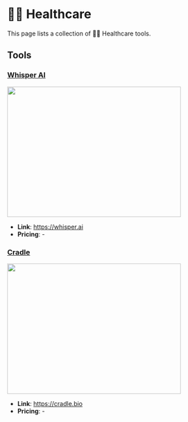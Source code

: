 # 🧑‍⚕️ Healthcare

This page lists a collection of 🧑‍⚕️ Healthcare tools.

## Tools

### [Whisper AI](https://whisper.ai)
<a href="https://whisper.ai">
   <img src="media/Whisper AI.png" width="400" height="300">
</a>
 
- **Link**: https://whisper.ai
- **Pricing**: -

### [Cradle](https://cradle.bio)
<a href="https://cradle.bio">
   <img src="media/Cradle.png" width="400" height="300">
</a>
 
- **Link**: https://cradle.bio
- **Pricing**: -

